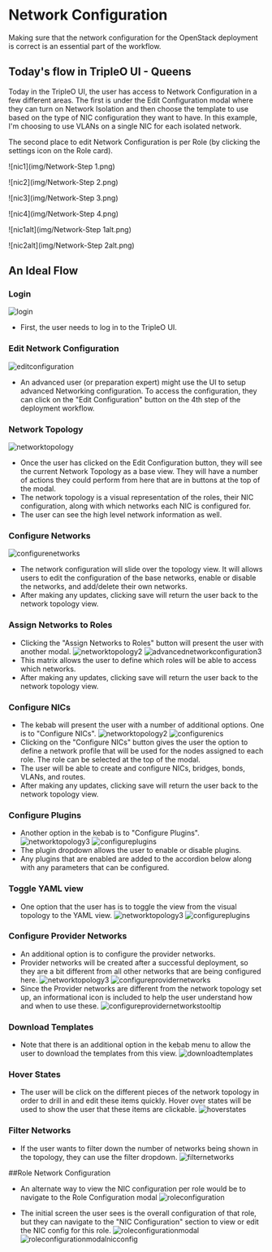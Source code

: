 # Network Configuration
Making sure that the network configuration for the OpenStack deployment is correct is an essential part of the workflow.

## Today's flow in TripleO UI - Queens
Today in the TripleO UI, the user has access to Network Configuration in a few different areas. The first is under the Edit Configuration modal where they can turn on Network Isolation and then choose the template to use based on the type of NIC configuration they want to have. In this example, I'm choosing to use VLANs on a single NIC for each isolated network.

The second place to edit Network Configuration is per Role (by clicking the settings icon on the Role card).

![nic1](img/Network-Step 1.png)

![nic2](img/Network-Step 2.png)

![nic3](img/Network-Step 3.png)

![nic4](img/Network-Step 4.png)

![nic1alt](img/Network-Step 1alt.png)

![nic2alt](img/Network-Step 2alt.png)

## An Ideal Flow

### Login
![login](img/Network-Login.png)
- First, the user needs to log in to the TripleO UI.

### Edit Network Configuration
![editconfiguration](img/Network-Network-Deployment_Plan.png)
- An advanced user (or preparation expert) might use the UI to setup advanced Networking configuration. To access the configuration, they can click on the "Edit Configuration" button on the 4th step of the deployment workflow.

### Network Topology
![networktopology](img/Networking-Network-Edit_Configuration_Modal.png)
- Once the user has clicked on the Edit Configuration button, they will see the current Network Topology as a base view. They will have a number of actions they could perform from here that are in buttons at the top of the modal.
- The network topology is a visual representation of the roles, their NIC configuration, along with which networks each NIC is configured for.
- The user can see the high level network information as well.

### Configure Networks
![configurenetworks](img/Networking-Network-Configure_Networks.png)
- The network configuration will slide over the topology view. It will allows users to edit the configuration of the base networks, enable or disable the networks, and add/delete their own networks.
- After making any updates, clicking save will return the user back to the network topology view.

### Assign Networks to Roles
- Clicking the "Assign Networks to Roles" button will present the user with another modal.
![networktopology2](img/Networking-Network-Edit_Configuration_Modal2.png)
![advancednetworkconfiguration3](img/Networking-Network-Assign_Networks_to_Roles.png)
- This matrix allows the user to define which roles will be able to access which networks.
- After making any updates, clicking save will return the user back to the network topology view.

### Configure NICs
- The kebab will present the user with a number of additional options. One is to "Configure NICs".
![networktopology2](img/Network-Network-Edit_Configuration_Modal.png)
![configurenics](img/Network-Network-Configure_NICs.png)
- Clicking on the "Configure NICs" button gives the user the option to define a network profile that will be used for the nodes assigned to each role. The role can be selected at the top of the modal.
- The user will be able to create and configure NICs, bridges, bonds, VLANs, and routes.
- After making any updates, clicking save will return the user back to the network topology view.

### Configure Plugins
- Another option in the kebab is to "Configure Plugins".
![networktopology3](img/Networking-Network-Edit_Configuration_Modal3.png)
![configureplugins](img/Networking-Network-Configure_Plugins.png)
- The plugin dropdown allows the user to enable or disable plugins.
- Any plugins that are enabled are added to the accordion below along with any parameters that can be configured.

### Toggle YAML view
- One option that the user has is to toggle the view from the visual topology to the YAML view.
![networktopology3](img/Networking-Toggle_YAML_View.png)
![configureplugins](img/Networking-YAML_View.png)

### Configure Provider Networks
- An additional option is to configure the provider networks.
- Provider networks will be created after a successful deployment, so they are a bit different from all other networks that are being configured here.
![networktopology3](img/Networking-Network-Edit_Configuration_Modal4.png)
![configureprovidernetworks](img/Networking-Configure_Provider_Networks.png)
- Since the Provider networks are different from the network topology set up, an informational icon is included to help the user understand how and when to use these.
![configureprovidernetworkstooltip](img/Networking-Configure_Provider_Networks_Tooltip.png)

### Download Templates
- Note that there is an additional option in the kebab menu to allow the user to download the templates from this view.
![downloadtemplates](img/Networking-Network-Download_Templates.png)

### Hover States
- The user will be click on the different pieces of the network topology in order to drill in and edit these items quickly. Hover over states will be used to show the user that these items are clickable.
![hoverstates](img/Networking-Network-Hover_States.png)

### Filter Networks
- If the user wants to filter down the number of networks being shown in the topology, they can use the filter dropdown.
![filternetworks](img/Networking-Network-Filter_Networks.png)

##Role Network Configuration
- An alternate way to view the NIC configuration per role would be to navigate to the Role Configuration modal
![roleconfiguration](img/Network-Network-Deployment_Plan-Roles-Configuration.png)

- The initial screen the user sees is the overall configuration of that role, but they can navigate to the "NIC Configuration" section to view or edit the NIC config for this role.
![roleconfigurationmodal](img/Network-Network-Role-Configuration-Modal.png)
![roleconfigurationmodalnicconfig](img/Network-Network-Role-Configuration-Modal-Configure_NICs.png)

